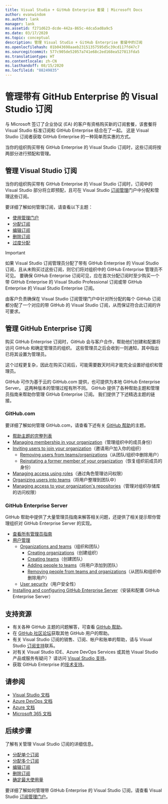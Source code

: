```yaml
---
title: Visual Studio + GitHub Enterprise 套餐 | Microsoft Docs
author: evanwindom
ms.author: lank
manager: lank
ms.assetid: f271d623-dcde-442a-865c-4dca5ad8a9c5
ms.date: 03/17/2020
ms.topic: conceptual
description: 管理 Visual Studio + GitHub Enterprise 套餐中的订阅
ms.openlocfilehash: 01b043698aaeb23151357595d5c39cd117fd47c7
ms.sourcegitcommit: 577c905de52057a741e68c2ed168ea527813fda5
ms.translationtype: HT
ms.contentlocale: zh-CN
ms.lasthandoff: 08/15/2020
ms.locfileid: "88249835"
---
```

# <a name="manage-visual-studio-subscriptions-with-github-enterprise"></a>管理带有 GitHub Enterprise 的 Visual Studio 订阅
与 Microsoft 签订了企业协议 (EA) 的客户有资格购买新的订阅套餐，该套餐将 Visual Studio 标准订阅和 GitHub Enterprise 结合在了一起。 这是 Visual Studio 订阅者获取 GitHub Enterprise 的一种简单而实惠的方式。 

当你的组织购买带有 GitHub Enterprise 的 Visual Studio 订阅时，这些订阅将按两部分进行预配和管理。

## <a name="manage-visual-studio-subscriptions"></a>管理 Visual Studio 订阅
当你的组织购买带有 GitHub Enterprise 的 Visual Studio 订阅时，订阅中的 Visual Studio 部分将立即预配，且可在 Visual Studio [订阅管理](https://manage.visualstudio.com)门户中分配和管理这些订阅。 

要详细了解如何管理订阅，请查看以下主题：
- [使用管理门户](using-admin-portal.md)
- [分配订阅](assign-license.md)
- [编辑订阅](edit-license.md)
- [删除订阅](delete-license.md)
- [过度分配](handle-overclaimed-license.md)

> [!Important]
> 如果 Visual Studio 订阅管理员分配了带有 GitHub Enterprise 的 Visual Studio 订阅，且从未购买过这些订阅，则它们将对组织中的 GitHub Enterprise 管理员不可见。 要确保 GitHub Enterprise 订阅可见，应在首次分配订阅时至少购买一个带 GitHub Enterprise 的 Visual Studio Professional 订阅或带 GitHub Enterprise 的 Visual Studio Enterprise 订阅。  
>
> 由客户负责确保在 Visual Studio 订阅管理门户中针对所分配的每个 GitHub 订阅都分配了一个对应的带 GitHub 的 Visual Studio 订阅，从而保证符合此订阅的许可要求。

## <a name="manage-github-enterprise-subscriptions"></a>管理 GitHub Enterprise 订阅
购买 GitHub Enterprise 订阅时，GitHub 会与客户合作，帮助他们创建和配置将访问 GitHub 和确定管理员的组织。  这些管理员之后会收到一则通知，其中指出已将其设置为管理员。  

这个过程更复杂，因此在购买订阅后，可能需要数天时间才能完全设置好组织和管理员。

GitHub 可作为基于云的 GitHub.com 提供，也可提供为本地 GitHub Enterprise Server。  这两种版本的管理过程有所不同。  GitHub 提供了各种帮助主题和管理员指南来帮助你管理 GitHub Enterprise 订阅。  我们提供了下述精选主题的链接。  

### <a name="githubcom"></a>GitHub.com 
要详细了解如何管理 GitHub.com，请查看下述有关 [GitHub 帮助](https://help.github.com/en)的主题。
+ [帮助主题的完整列表](https://help.github.com/en)
+ [Managing membership in your organization](https://help.github.com/en/articles/managing-membership-in-your-organization)（管理组织中的成员身份）
+ [Inviting users to join your organization](https://help.github.com/en/articles/inviting-users-to-join-your-organization)（邀请用户加入你的组织）
  - [Removing users from teams/organizations](https://help.github.com/en/articles/removing-a-member-from-your-organization)（从团队/组织中删除用户）
  - [Reinstating a former member of your organization](https://help.github.com/en/articles/reinstating-a-former-member-of-your-organization)（恢复组织前成员的身份）
+ [Managing access using roles](https://help.github.com/en/articles/managing-peoples-access-to-your-organization-with-roles)（通过角色管理访问权限）
+ [Organizing users into teams](https://help.github.com/en/articles/organizing-members-into-teams)（将用户整理到团队中）
+ [Managing access to your organization's repositories](https://help.github.com/en/articles/managing-access-to-your-organizations-repositories)（管理对组织存储库的访问权限）

### <a name="github-enterprise-server"></a>GitHub Enterprise Server
GitHub 帮助中提供了大量管理员指南来解答相关问题，还提供了相关提示帮你管理组织对 GitHub Enterprise Server 的实现。

+ [查看所有管理员指南](https://help.github.com/en/enterprise/2.16/admin)
+ [用户管理](https://help.github.com/en/enterprise/2.16/admin/user-management)
  - [Organizations and teams](https://help.github.com/en/enterprise/2.16/admin/user-management/organizations-and-teams)（组织和团队）
    - [Creating organizations](https://help.github.com/en/enterprise/2.16/admin/user-management/creating-organizations)（创建组织）
    - [Creating teams](https://help.github.com/en/enterprise/2.16/admin/user-management/creating-teams)（创建团队）
    - [Adding people to teams](https://help.github.com/en/enterprise/2.16/admin/user-management/adding-people-to-teams)（将用户添加到团队）
    - [Removing people from teams and organizations](https://help.github.com/en/enterprise/2.16/admin/user-management/removing-users-from-teams-and-organizations)（从团队和组织中删除用户）
  - [User security](https://help.github.com/en/enterprise/2.16/admin/user-management/user-security)（用户安全性）
+ [Installing and configuring GitHub Enterprise Server](https://help.github.com/en/enterprise/2.16/admin/installation)（安装和配置 GitHub Enterprise Server）

## <a name="support-resources"></a>支持资源

- 有关各种 GitHub 主题的问题解答，可查看 [GitHub 帮助](https://help.github.com/en)。
- 在 [GitHub 社区论坛](https://github.community/)获取其他 GitHub 用户的帮助。
- 有关 Visual Studio 订阅的销售、订阅、帐户和账单的帮助，请与 Visual Studio [订阅支持](https://visualstudio.microsoft.com/subscriptions/support/)联系。
- 对有关 Visual Studio IDE、Azure DevOps Services 或其他 Visual Studio 产品或服务有疑问？  请访问 [Visual Studio 支持](https://visualstudio.microsoft.com/support/)。
- 获取 GitHub Enterprise 的[技术支持](https://support.microsoft.com/en-us/supportforbusiness/productselection?sapId=b77fe80f-5417-80bd-4b2a-275cf0018c24)。   

## <a name="see-also"></a>请参阅

- [Visual Studio 文档](https://docs.microsoft.com/visualstudio/)
- [Azure DevOps 文档](https://docs.microsoft.com/azure/devops/)
- [Azure 文档](https://docs.microsoft.com/azure/)
- [Microsoft 365 文档](https://docs.microsoft.com/microsoft-365/)

## <a name="next-steps"></a>后续步骤

了解有关管理 Visual Studio 订阅的详细信息。
- [分配单个订阅](assign-license.md)
- [分配多个订阅](assign-license-bulk.md)
- [编辑订阅](edit-license.md)
- [删除订阅](delete-license.md)
- [确定最大使用量](maximum-usage.md)

要详细了解如何管理带 GitHub Enterprise 的 Visual Studio 订阅，请查看 Visual Studio [订阅管理门户](https://visualstudio.microsoft.com/subscriptions-administration/)。
